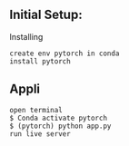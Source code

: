 ## Initial Setup:

Installing
```
create env pytorch in conda
install pytorch

```
## Appli
```
open terminal
$ Conda activate pytorch
$ (pytorch) python app.py
run live server
```
